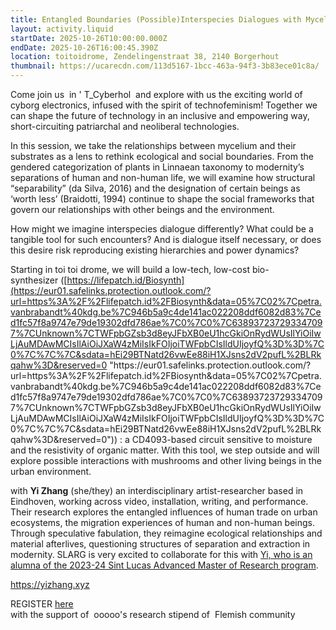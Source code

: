 ```yaml
---
title: Entangled Boundaries (Possible)Interspecies Dialogues with Mycelium
layout: activity.liquid
startDate: 2025-10-26T10:00:00.000Z
endDate: 2025-10-26T16:00:45.390Z
location: toitoidrome, Zendelingenstraat 38, 2140 Borgerhout
thumbnail: https://ucarecdn.com/113d5167-1bcc-463a-94f3-3b83ece01c8a/
---
```

Come join us  in ' T_Cyberhol  and explore with us the exciting world of cyborg electronics, infused with the spirit of technofeminism! Together we can shape the future of technology in an inclusive and empowering way, short-circuiting patriarchal and neoliberal technologies.

In this session, we take the relationships between mycelium and their substrates as a lens to rethink ecological and social boundaries. From the gendered categorization of plants in Linnaean taxonomy to modernity’s separations of human and non-human life, we will examine how structural “separability” (da Silva, 2016) and the designation of certain beings as ‘worth less’ (Braidotti, 1994) continue to shape the social frameworks that govern our relationships with other beings and the environment.

How might we imagine interspecies dialogue differently? What could be a tangible tool for such encounters? And is dialogue itself necessary, or does this desire risk reproducing existing hierarchies and power dynamics?

Starting in toi toi drome, we will build a low-tech, low-cost bio-synthesizer ([https://lifepatch.id/Biosynth](https://eur01.safelinks.protection.outlook.com/?url=https%3A%2F%2Flifepatch.id%2FBiosynth&data=05%7C02%7Cpetra.vanbrabandt%40kdg.be%7C946b5a9c4de141ac022208ddf6082d83%7Ced1fc57f8a9747e79de19302dfd786ae%7C0%7C0%7C638937237293347097%7CUnknown%7CTWFpbGZsb3d8eyJFbXB0eU1hcGkiOnRydWUsIlYiOiIwLjAuMDAwMCIsIlAiOiJXaW4zMiIsIkFOIjoiTWFpbCIsIldUIjoyfQ%3D%3D%7C0%7C%7C%7C&sdata=hEi29BTNatd26vwEe88iH1XJsns2dV2pufL%2BLRkqahw%3D&reserved=0 "https\://eur01.safelinks.protection.outlook.com/?url=https%3A%2F%2Flifepatch.id%2FBiosynth&data=05%7C02%7Cpetra.vanbrabandt%40kdg.be%7C946b5a9c4de141ac022208ddf6082d83%7Ced1fc57f8a9747e79de19302dfd786ae%7C0%7C0%7C638937237293347097%7CUnknown%7CTWFpbGZsb3d8eyJFbXB0eU1hcGkiOnRydWUsIlYiOiIwLjAuMDAwMCIsIlAiOiJXaW4zMiIsIkFOIjoiTWFpbCIsIldUIjoyfQ%3D%3D%7C0%7C%7C%7C&sdata=hEi29BTNatd26vwEe88iH1XJsns2dV2pufL%2BLRkqahw%3D&reserved=0")) : a CD4093-based circuit sensitive to moisture and the resistivity of organic matter. With this tool, we step outside and will explore possible interactions with mushrooms and other living beings in the urban environment.

with **Yi Zhang** (she/they) an interdisciplinary artist-researcher based in Eindhoven, working across video, installation, writing, and performance. Their research explores the entangled influences of human trade on urban ecosystems, the migration experiences of human and non-human beings. Through speculative fabulation, they reimagine ecological relationships and material afterlives, questioning structures of separation and extraction in modernity. SLARG is very excited to collaborate for this with [Yi, who is an alumna of the 2023-24 Sint Lucas Advanced Master of Research program](https://www.adma.be/2023-2024/yi_zhang). 

[https://](https://eur01.safelinks.protection.outlook.com/?url=https%3A%2F%2Fyizhang.xyz%2F&data=05%7C02%7Cpetra.vanbrabandt%40kdg.be%7C946b5a9c4de141ac022208ddf6082d83%7Ced1fc57f8a9747e79de19302dfd786ae%7C0%7C0%7C638937237293383520%7CUnknown%7CTWFpbGZsb3d8eyJFbXB0eU1hcGkiOnRydWUsIlYiOiIwLjAuMDAwMCIsIlAiOiJXaW4zMiIsIkFOIjoiTWFpbCIsIldUIjoyfQ%3D%3D%7C0%7C%7C%7C&sdata=IPyuk5k98yiOuJJP6eHQujkyedFbPpZAPuFw4s8Nj9g%3D&reserved=0 "https\://eur01.safelinks.protection.outlook.com/?url=https%3A%2F%2Fyizhang.xyz%2F&data=05%7C02%7Cpetra.vanbrabandt%40kdg.be%7C946b5a9c4de141ac022208ddf6082d83%7Ced1fc57f8a9747e79de19302dfd786ae%7C0%7C0%7C638937237293383520%7CUnknown%7CTWFpbGZsb3d8eyJFbXB0eU1hcGkiOnRydWUsIlYiOiIwLjAuMDAwMCIsIlAiOiJXaW4zMiIsIkFOIjoiTWFpbCIsIldUIjoyfQ%3D%3D%7C0%7C%7C%7C&sdata=IPyuk5k98yiOuJJP6eHQujkyedFbPpZAPuFw4s8Nj9g%3D&reserved=0")[yizhang.xyz](https://eur01.safelinks.protection.outlook.com/?url=https%3A%2F%2Fyizhang.xyz%2F&data=05%7C02%7Cpetra.vanbrabandt%40kdg.be%7C946b5a9c4de141ac022208ddf6082d83%7Ced1fc57f8a9747e79de19302dfd786ae%7C0%7C0%7C638937237293415298%7CUnknown%7CTWFpbGZsb3d8eyJFbXB0eU1hcGkiOnRydWUsIlYiOiIwLjAuMDAwMCIsIlAiOiJXaW4zMiIsIkFOIjoiTWFpbCIsIldUIjoyfQ%3D%3D%7C0%7C%7C%7C&sdata=JyxBM1LMbbG7%2FiZWoSOLVJn0InIUT6tjbwejh8YiB0g%3D&reserved=0 "https\://eur01.safelinks.protection.outlook.com/?url=https%3A%2F%2Fyizhang.xyz%2F&data=05%7C02%7Cpetra.vanbrabandt%40kdg.be%7C946b5a9c4de141ac022208ddf6082d83%7Ced1fc57f8a9747e79de19302dfd786ae%7C0%7C0%7C638937237293415298%7CUnknown%7CTWFpbGZsb3d8eyJFbXB0eU1hcGkiOnRydWUsIlYiOiIwLjAuMDAwMCIsIlAiOiJXaW4zMiIsIkFOIjoiTWFpbCIsIldUIjoyfQ%3D%3D%7C0%7C%7C%7C&sdata=JyxBM1LMbbG7%2FiZWoSOLVJn0InIUT6tjbwejh8YiB0g%3D&reserved=0")

REGISTER [here](https://eur01.safelinks.protection.outlook.com/?url=https%3A%2F%2Fframaforms.org%2Ftcyberhol-session-5-entangled-boundaries-1758032092&data=05%7C02%7Cpetra.vanbrabandt%40kdg.be%7C946b5a9c4de141ac022208ddf6082d83%7Ced1fc57f8a9747e79de19302dfd786ae%7C0%7C0%7C638937237293442121%7CUnknown%7CTWFpbGZsb3d8eyJFbXB0eU1hcGkiOnRydWUsIlYiOiIwLjAuMDAwMCIsIlAiOiJXaW4zMiIsIkFOIjoiTWFpbCIsIldUIjoyfQ%3D%3D%7C0%7C%7C%7C&sdata=HUd69S7ey69kr%2BlYr%2BFC72VXkLt9ZD2iOUYyjvbIbNY%3D&reserved=0)\
with the support of  ooooo's research stipend of  Flemish community
